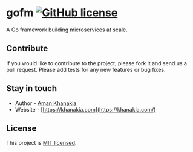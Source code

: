 # gofm  [![GitHub license](https://img.shields.io/badge/license-MIT-blue.svg)](https://github.com/knesklab/util/blob/master/LICENSE)

A Go framework building microservices at scale.


## Contribute

If you would like to contribute to the project, please fork it and send us a pull request.  Please add tests
for any new features or bug fixes.

## Stay in touch

* Author - [Aman Khanakia](https://twitter.com/mrkhanakia)
* Website - [https://khanakia.com](https://khanakia.com/)

## License

This project is [MIT licensed](LICENSE).
